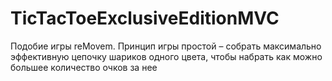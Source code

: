 # TicTacToeExclusiveEditionMVC
Подобие игры reMovem.
Принцип игры простой – собрать максимально эффективную цепочку шариков одного цвета, чтобы набрать как можно большее количество очков за нее
